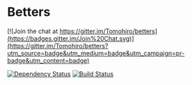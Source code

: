 Betters
================================================================================

[![Join the chat at https://gitter.im/Tomohiro/betters](https://badges.gitter.im/Join%20Chat.svg)](https://gitter.im/Tomohiro/betters?utm_source=badge&utm_medium=badge&utm_campaign=pr-badge&utm_content=badge)

[![Dependency Status](https://img.shields.io/gemnasium/Tomohiro/betters.svg?style=flat-square)](https://gemnasium.com/Tomohiro/betters)
[![Build Status](https://img.shields.io/travis/Tomohiro/betters.svg?style=flat-square)](https://travis-ci.org/Tomohiro/betters)

